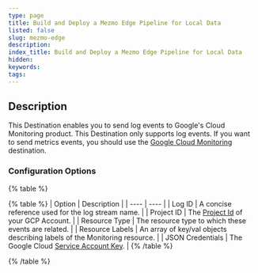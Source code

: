 ```yaml
---
type: page
title: Build and Deploy a Mezmo Edge Pipeline for Local Data
listed: false
slug: mezmo-edge
description: 
index_title: Build and Deploy a Mezmo Edge Pipeline for Local Data
hidden: 
keywords: 
tags: 
---
```



## Description

This Destination enables you to send log events to Google's Cloud Monitoring product. This Destination only supports log events. If you want to send metrics events, you should use the [Google Cloud Monitoring](/telemetry-pipelines/gcp-cloud-monitoring-destination) destination.

### Configuration Options

{% table %}

{% table %}
| Option | Description | 
| ---- | ---- | 
| Log ID | A concise reference used for the log stream name. | 
| Project ID | The [Project Id](https://support.google.com/googleapi/answer/7014113?hl=en) of your GCP Account. | 
| Resource Type | The resource type to which these events are related. | 
| Resource Labels | An array of key/val objects describing labels of the Monitoring resource. | 
| JSON Credentials | The Google Cloud [Service Account Key](https://cloud.google.com/iam/docs/keys-create-delete#creating). | 
{% /table %}

{% /table %}
